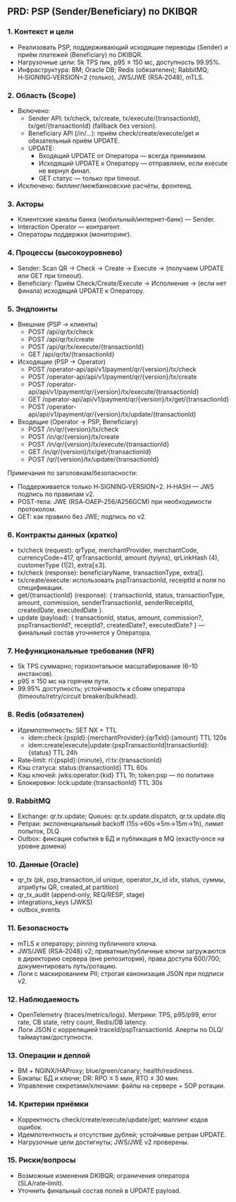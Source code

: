 ## PRD: PSP (Sender/Beneficiary) по DKIBQR

### 1. Контекст и цели
- Реализовать PSP, поддерживающий исходящие переводы (Sender) и приём платежей (Beneficiary) по DKIBQR.
- Нагрузочные цели: 5k TPS пик, p95 ≤ 150 мс, доступность 99.95%.
- Инфраструктура: ВМ; Oracle DB; Redis (обязателен); RabbitMQ; H‑SIGNING‑VERSION=2 (только), JWS/JWE (RSA‑2048), mTLS.

### 2. Область (Scope)
- Включено:
  - Sender API: tx/check, tx/create, tx/execute/{transactionId}, tx/get/{transactionId} (fallback без version).
  - Beneficiary API (/in/...): приём check/create/execute/get и обязательный приём UPDATE.
  - UPDATE:
    - Входящий UPDATE от Оператора — всегда принимаем.
    - Исходящий UPDATE к Оператору — отправляем, если execute не вернул финал.
    - GET статус — только при timeout.
- Исключено: биллинг/межбанковские расчёты, фронтенд.

### 3. Акторы
- Клиентские каналы банка (мобильный/интернет‑банк) — Sender.
- Interaction Operator — контрагент.
- Операторы поддержки (мониторинг).

### 4. Процессы (высокоуровнево)
- Sender: Scan QR → Check → Create → Execute → (получаем UPDATE или GET при timeout).
- Beneficiary: Приём Check/Create/Execute → Исполнение → (если нет финала) исходящий UPDATE к Оператору.

### 5. Эндпоинты
- Внешние (PSP → клиенты)
  - POST /api/qr/tx/check
  - POST /api/qr/tx/create
  - POST /api/qr/tx/execute/{transactionId}
  - GET  /api/qr/tx/{transactionId}
- Исходящие (PSP → Operator)
  - POST /operator-api/api/v1/payment/qr/{version}/tx/check
  - POST /operator-api/api/v1/payment/qr/{version}/tx/create
  - POST /operator-api/api/v1/payment/qr/{version}/tx/execute/{transactionId}
  - GET  /operator-api/api/v1/payment/qr/{version}/tx/get/{transactionId}
  - POST /operator-api/api/v1/payment/qr/{version}/tx/update/{transactionId}
- Входящие (Operator → PSP, Beneficiary)
  - POST /in/qr/{version}/tx/check
  - POST /in/qr/{version}/tx/create
  - POST /in/qr/{version}/tx/execute/{transactionId}
  - GET  /in/qr/{version}/tx/get/{transactionId}
  - POST /qr/{version}/tx/update/{transactionId}

Примечания по заголовкам/безопасности:
- Поддерживается только H‑SIGNING‑VERSION=2. H‑HASH — JWS подпись по правилам v2.
- POST‑тела: JWE (RSA‑OAEP‑256/A256GCM) при необходимости протоколом.
- GET: как правило без JWE; подпись по v2.

### 6. Контракты данных (кратко)
- tx/check (request): qrType, merchantProvider, merchantCode, currencyCode=417, qrTransactionId, amount (tyiyns), qrLinkHash (4), customerType (1|2), extra[≤3].
- tx/check (response): beneficiaryName, transactionType, extra[].
- tx/create/execute: использовать pspTransactionId, receiptId и поля по спецификации.
- get/{transactionId} (response): { transactionId, status, transactionType, amount, commission, senderTransactionId, senderReceiptId, createdDate, executedDate }.
- update (payload): { transactionId, status, amount, commission?, pspTransactionId?, receiptId?, createdDate?, executedDate? } — финальный состав уточняется у Оператора.

### 7. Нефункциональные требования (NFR)
- 5k TPS суммарно; горизонтальное масштабирование (6–10 инстансов).
- p95 ≤ 150 мс на горячем пути.
- 99.95% доступность; устойчивость к сбоям оператора (timeouts/retry/circuit breaker/bulkhead).

### 8. Redis (обязателен)
- Идемпотентность: SET NX + TTL
  - idem:check:{pspId}:{merchantProvider}:{qrTxId}:{amount} TTL 120s
  - idem:create|execute|update:{pspTransactionId|transactionId}:{status} TTL 24h
- Rate‑limit: rl:{pspId}:{minute}, rl:tx:{transactionId}
- Кэш статуса: status:{transactionId} TTL 60s
- Кэш ключей: jwks:operator:{kid} TTL 1h; token:psp — по политике
- Блокировки: lock:update:{transactionId} TTL 30s

### 9. RabbitMQ
- Exchange: qr.tx.update; Queues: qr.tx.update.dispatch, qr.tx.update.dlq
- Ретраи: экспоненциальный backoff (15s→60s→5m→15m→1h), лимит попыток, DLQ
- Outbox: фиксация события в БД и публикация в MQ (exactly‑once на уровне домена)

### 10. Данные (Oracle)
- qr_tx (pk, psp_transaction_id unique, operator_tx_id idx, status, суммы, атрибуты QR, created_at partition)
- qr_tx_audit (append‑only, REQ/RESP, stage)
- integrations_keys (JWKS)
- outbox_events

### 11. Безопасность
- mTLS к оператору; pinning публичного ключа.
- JWS/JWE (RSA‑2048) v2; приватные/публичные ключи загружаются в директорию сервера (вне репозитория), права доступа 600/700; документировать путь/ротацию.
- Логи с маскированием PII; строгая канонизация JSON при подписи v2.

### 12. Наблюдаемость
- OpenTelemetry (traces/metrics/logs). Метрики: TPS, p95/p99, error rate, CB state, retry count, Redis/DB latency.
- Логи JSON с корреляцией traceId/pspTransactionId. Алерты по DLQ/таймаутам/доступности.

### 13. Операции и деплой
- ВМ + NGINX/HAProxy; blue/green/canary; health/readiness.
- Бэкапы: БД и ключи; DR: RPO ≤ 5 мин, RTO ≤ 30 мин.
- Управление секретами/ключами: файлы на сервере + SOP ротации.

### 14. Критерии приёмки
- Корректность check/create/execute/update/get; маппинг кодов ошибок.
- Идемпотентность и отсутствие дублей; устойчивые ретраи UPDATE.
- Нагрузочные цели достигнуты; JWS/JWE v2 проверены.

### 15. Риски/вопросы
- Возможные изменения DKIBQR; ограничения оператора (SLA/rate‑limit).
- Уточнить финальный состав полей в UPDATE payload.



